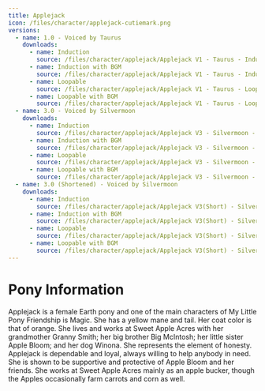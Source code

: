 ```yaml
---
title: Applejack
icon: /files/character/applejack-cutiemark.png
versions:
  - name: 1.0 - Voiced by Taurus
    downloads:
      - name: Induction
        source: /files/character/applejack/Applejack V1 - Taurus - Inducer - NoBGM.mp3
      - name: Induction with BGM
        source: /files/character/applejack/Applejack V1 - Taurus - Inducer - BGM.mp3
      - name: Loopable
        source: /files/character/applejack/Applejack V1 - Taurus - Loop - NoBGM.mp3
      - name: Loopable with BGM
        source: /files/character/applejack/Applejack V1 - Taurus - Loop - BGM.mp3
  - name: 3.0 - Voiced by Silvermoon
    downloads:
      - name: Induction
        source: /files/character/applejack/Applejack V3 - Silvermoon - Inducer - NoBGM.mp3
      - name: Induction with BGM
        source: /files/character/applejack/Applejack V3 - Silvermoon - Inducer - BGM.mp3
      - name: Loopable
        source: /files/character/applejack/Applejack V3 - Silvermoon - Loop - No BGM.mp3
      - name: Loopable with BGM
        source: /files/character/applejack/Applejack V3 - Silvermoon - Loop - BGM.mp3
  - name: 3.0 (Shortened) - Voiced by Silvermoon
    downloads:
      - name: Induction
        source: /files/character/applejack/Applejack V3(Short) - Silvermoon - Inducer - NoBGM.mp3
      - name: Induction with BGM
        source: /files/character/applejack/Applejack V3(Short) - Silvermoon - Inducer - BGM.mp3
      - name: Loopable
        source: /files/character/applejack/Applejack V3(Short) - Silvermoon - Loop - NoBGM.mp3
      - name: Loopable with BGM
        source: /files/character/applejack/Applejack V3(Short) - Silvermoon - Loop - BGM.mp3
---
```


# Pony Information

Applejack is a female Earth pony and one of the main characters of My Little Pony Friendship is Magic. She has a yellow mane and tail. Her coat color is that of orange. She lives and works at Sweet Apple Acres with her grandmother Granny Smith; her big brother Big McIntosh; her little sister Apple Bloom; and her dog Winona. She represents the element of honesty. Applejack is dependable and loyal, always willing to help anybody in need. She is shown to be supportive and protective of Apple Bloom and her friends. She works at Sweet Apple Acres mainly as an apple bucker, though the Apples occasionally farm carrots and corn as well.
